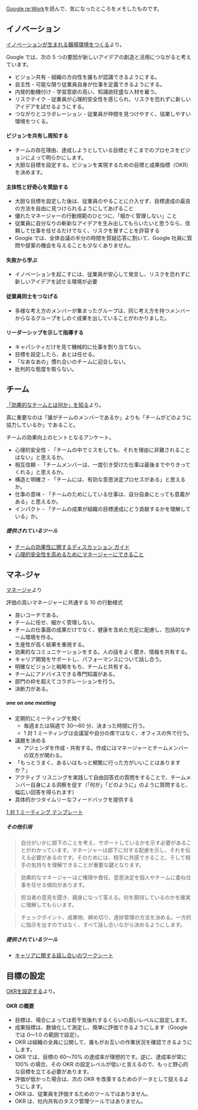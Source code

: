 [Google re:Work](https://rework.withgoogle.com/jp/)を読んで、気になったところをメモしたものです。


## イノベーション

[イノベーションが生まれる職場環境をつくる](https://rework.withgoogle.com/jp/guides/foster-an-innovative-workplace/steps/introduction/)より。

Google では、次の 5 つの要因が新しいアイデアの創造と活用につながると考えています。

* ビジョン共有 - 組織の方向性を誰もが認識できるようにする。
* 自主性 - 可能な限り従業員自身が仕事を定義できるようにする。
* 内発的動機付け - 学習意欲の高い、知識欲旺盛な人材を雇う。
* リスクテイク - 従業員が心理的安全性を感じられ、リスクを恐れずに新しいアイデアを試せるようにする。
* つながりとコラボレーション - 従業員が仲間を見つけやすく、協業しやすい環境をつくる。

#### ビジョンを共有し周知する

* チームの存在理由、達成しようとしている目標とそこまでのプロセスをビジョンによって明らかにします。
* 大胆な目標を設定する。ビジョンを実現するための目標と成果指標（OKR）を決めます。

#### 主体性と好奇心を奨励する

* 大胆な目標を設定した後は、従業員のやることに介入せず、目標達成の最良の方法を自由に見つけられるようにしてあげること
* 優れたマネージャーの行動規範のひとつに、「細かく管理しない」こと
* 従業員に自分なりの斬新なアイデアを生み出してもらいたいと思うなら、信頼して仕事を任せるだけでなく、リスクを冒すことを許容する
* Google では、全体会議の半分の時間を質疑応答に割いて、Google 社員に質問や提案の機会を与えることも少なくありません。

#### 失敗から学ぶ

* イノベーションを起こすには、従業員が安心して発言し、リスクを恐れずに新しいアイデアを試せる環境が必要

#### 従業員同士をつなげる

* 多様な考え方のメンバーが集まったグループは、同じ考え方を持つメンバーからなるグループをしのぐ成果を出していることがわかりました。

#### リーダーシップを示して指導する

* キャパシティだけを見て機械的に仕事を割り当てない。
* 目標を設定したら、あとは任せる。
* 「なあなあの」慣れ合いのチームに迎合しない。
* 批判的な態度を取らない。

## チーム

[「効果的なチームとは何か」を知る](https://rework.withgoogle.com/jp/guides/understanding-team-effectiveness/steps/introduction/)より。

真に重要なのは「誰がチームのメンバーであるか」よりも「チームがどのように協力しているか」であること。

チームの効果向上のヒントとなるアンケート。

* 心理的安全性 - 「チームの中でミスをしても、それを理由に非難されることはない」と思えるか。
* 相互信頼 - 「チームメンバーは、一度引き受けた仕事は最後までやりきってくれる」と思えるか。
* 構造と明確さ - 「チームには、有効な意思決定プロセスがある」と思えるか。
* 仕事の意味 - 「チームのためにしている仕事は、自分自身にとっても意義がある」と思えるか。
* インパクト - 「チームの成果が組織の目標達成にどう貢献するかを理解している」か。

##### 提供されているツール

* [チームの効果性に関するディスカッション ガイド](https://docs.google.com/document/d/1obuZy1ioLNme3geU69cdCQM2cs8cu6QafG99NjrdY3o/edit)
* [心理的安全性を高めるためにマネージャーにできること](https://docs.google.com/document/d/1M2HvwvzFXfnNJkt-r9s4XXQtNl8YeVHfEpoICwzNIPo/edit)

## マネ-ジャ

[マネージャ](https://rework.withgoogle.com/jp/subjects/managers/)より

評価の高いマネージャーに共通する 10 の行動様式

* 良いコーチである。
* チームに任せ、細かく管理しない。
* チームの仕事面の成果だけでなく、健康を含めた充足に配慮し、包括的なチーム環境を作る。
* 生産性が高く結果を重視する。
* 効果的なコミュニケーションをする。人の話をよく聞き、情報を共有する。
* キャリア開発をサポートし、パフォーマンスについて話し合う。
* 明確なビジョンと戦略をもち、チームと共有する。
* チームにアドバイスできる専門知識がある。
* 部門の枠を超えてコラボレーションを行う。
* 決断力がある。

##### one on one meeting

* 定期的にミーティングを開く
  * 毎週または隔週で 30～60 分、決まった時間に行う。
  * 1 対 1 ミーティングは会議室や自分の席ではなく、オフィスの外で行う。
* 議題を決める
  * アジェンダを作成・共有する。作成にはマネージャーとチームメンバーの双方が関わる。
* 「もっとうまく、あるいはもっと頻繁に行った方がいいことはありますか？」
* アクティブ リスニングを実践して自由回答式の質問をすることで、チームメンバー自身による洞察を促す（「何が」「どのように」のように質問すると、幅広い回答を得られます）
* 具体的かつタイムリーなフィードバックを提供する

[1 対 1 ミーティング テンプレート](https://docs.google.com/document/d/1WTbYGazVqeRf288pwRHaZdDw1Do9EsdMAZLjl-e9pBI/edit)

##### その他引用

> 自分がいかに部下のことを考え、サポートしているかを示す必要があることがわかっています。マネージャーは部下に対する配慮を示し、それを伝える必要があるのです。そのためには、相手に共感できること、そして相手の気持ちを理解できることが重要な鍵となります。

> 効果的なマネージャーほど権限や責任、意思決定を個人やチームに委ね仕事を任せる傾向があります。

> 担当者の意見を聞き、親身になって答える。何を期待しているのかを確実に理解してもらいます。

> チェックポイント、成果物、締め切り、進捗管理の方法を決める。一方的に指示を出すのではなく、すべて話し合いながら決めるようにします。


##### 提供されているツール

* [キャリアに関する話し合いのワークシート](https://docs.google.com/document/d/1q5Mq44d4BP70TDMk8WL5X8ddGYAmuBv1-z6jootXi2U/edit)

## 目標の設定

[OKRを設定する](https://rework.withgoogle.com/jp/guides/set-goals-with-okrs/steps/introduction/)より。

#### OKR の概要

* 目標は、場合によっては若干気後れするくらいの高いレベルに設定します。
* 成果指標は、数値化して測定し、簡単に評価できるようにします（Google では 0～1.0 の範囲で設定）。
* OKR は組織の全員に公開して、誰もがお互いの作業状況を確認できるようにします。
* OKR では、目標の 60～70% の達成率が理想的です。逆に、達成率が常に 100% の場合、その OKR の設定レベルが低いと言えるので、もっと野心的な目標を立てる必要があります。
* 評価が低かった場合は、次の OKR を改善するためのデータとして捉えるようにします。
* OKR は、従業員を評価するためのツールではありません。
* OKR は、社内共有のタスク管理ツールではありません。

